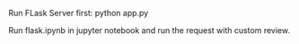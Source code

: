 Run FLask Server first: python app.py

Run flask.ipynb in jupyter notebook and run the request with custom review.

